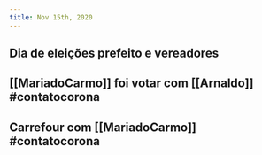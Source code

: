 ```yaml
---
title: Nov 15th, 2020
---
```


## Dia de eleições prefeito e vereadores
## [[MariadoCarmo]] foi votar com [[Arnaldo]] #contatocorona
## Carrefour com [[MariadoCarmo]] #contatocorona
